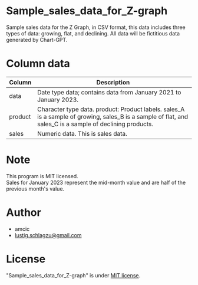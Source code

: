 # Sample_sales_data_for_Z-graph

Sample sales data for the Z Graph, in CSV format, this data includes three types of data: growing, flat, and declining.
All data will be fictitious data generated by Chart-GPT.

# Column data

|Column|Description|
|---|---|
|data|Date type data; contains data from January 2021 to January 2023.|
|product|Character type data. product: Product labels. sales_A is a sample of growing, sales_B is a sample of flat, and sales_C is a sample of declining products.|
|sales|Numeric data. This is sales data.|

# Note
 
This program is MIT licensed.<br>
Sales for January 2023 represent the mid-month value and are half of the previous month's value.

# Author
 
* amcic
* lustig.schlagzu@gmail.com
 
# License
 
"Sample_sales_data_for_Z-graph" is under [MIT license](https://en.wikipedia.org/wiki/MIT_License).
